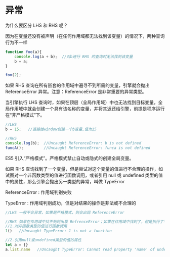 # 异常

为什么要区分 LHS 和 RHS 呢？

因为在变量还没有被声明（在任何作用域都无法找到该变量）的情况下，两种查询行为不一样



```javascript
function foo(a){
    console.log(a + b);  //对b进行 RHS 的查询时无法找到该变量
    b = a;
}

foo(2);
```



如果 RHS 查询在所有嵌套的作用域中遍寻不到所需的变量，引擎就会抛出 ReferenceError 异常。注意：ReferenceError 是非常重要的异常类型。

当引擎执行 LHS 查询时，如果在顶层（全局作用域）中也无法找到目标变量，全局作用域中就会创建一个具有该名称的变量，并将其返还给引擎，前提是程序运行在“非严格模式”下。



```javascript
//LHS
b = 15;   //直接给window创建一个b变量,值为15

//RHS
console.log(b);  //Uncaught ReferenceError: b is not defined
funcA();         //Uncaught ReferenceError: funca is not defined
```



ES5 引入“严格模式”。严格模式禁止自动或隐式的创建全局变量。

如果 RHS 查询找到了一个变量，但是尝试对这个变量的值进行不合理的操作，如试图对一个非函数类型的值进行函数调用，或者引用 null 或 undefined 类型的值中的属性，那么引擎会抛出另一类型的异常，叫做 TypeError



ReferenceError : 作用域判别失败

TypeError : 作用域判别成功，但是对结果的操作是非法或不合理的



```javascript
//LHS 一般不会异常，如果是严格模式，则会出现 ReferenceError 

//RHS 如果在作用域中找不到则出现 RefrenceError；如果在作用域中找到了，但是执行了不合理的操作，则报 TypeError
//1.对非函数类型的值进行函数调用
1()   //Uncaught TypeError: 1 is not a function

//2.引用null或undefined类型的值的属性
let a = {}
a.list.name   //Uncaught TypeError: Cannot read property 'name' of undefined
```

























